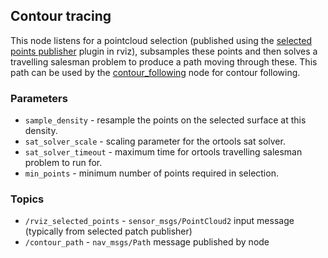 ## Contour tracing

This node listens for a pointcloud selection (published using the [selected points publisher](../../saif_ui/publish_selected_patch) plugin in rviz), subsamples these points and then solves a travelling salesman problem to produce a path moving through these. This path can be used by the [contour_following](../../saif_control/contour_following) node for contour following.

### Parameters

* `sample_density` - resample the points on the selected surface at this density.
* `sat_solver_scale` - scaling parameter for the ortools sat solver.
* `sat_solver_timeout` - maximum time for ortools travelling salesman problem to run for.
* `min_points` - minimum number of points required in selection.

### Topics

* `/rviz_selected_points` - `sensor_msgs/PointCloud2` input message (typically from selected patch publisher)
* `/contour_path` - `nav_msgs/Path` message published by node
